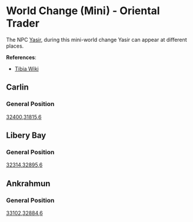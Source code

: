 # World Change (Mini) - Oriental Trader

The NPC [Yasir](https://www.tibiawiki.com.br/wiki/Yasir), during this mini-world change Yasir can appear at different places.

__References__:

- [Tibia Wiki](https://www.tibiawiki.com.br/wiki/Mini_World_Changes#Fury_Gates)

## Carlin

### General Position
[32400,31815,6](https://tibiamaps.io/map#32400,31815,6:1)

## Libery Bay

### General Position
[32314,32895,6](https://tibiamaps.io/map#32314,32895,6:1)

## Ankrahmun

### General Position
[33102,32884,6](https://tibiamaps.io/map#33768,31051,7:1)
